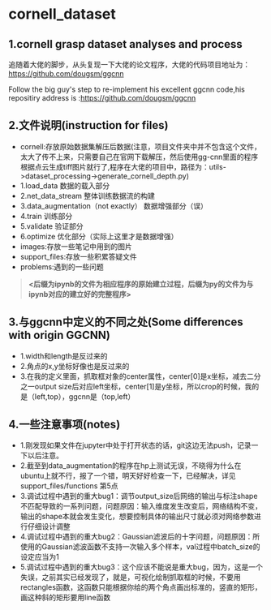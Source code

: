 # cornell_dataset

## 1.cornell grasp dataset analyses and process

追随着大佬的脚步，从头复现一下大佬的论文程序，大佬的代码项目地址为：https://github.com/dougsm/ggcnn

Follow the big guy's step to re-implement his excellent ggcnn code,his repositiry address is :https://github.com/dougsm/ggcnn

## 2.文件说明(instruction for files)

- cornell:存放原始数据集解压后数据(注意，项目文件夹中并不包含这个文件，太大了传不上来，只需要自己在官网下载解压，然后使用gg-cnn里面的程序根据点云生成tiff图片就行了,程序在大佬的项目中，路径为：utils->dataset_processing->generate_cornell_depth.py)
- 1.load_data 数据的载入部分
- 2.net_data_stream 整体训练数据流的构建
- 3.data_augmentation（not exactly） 数据增强部分（误）
- 4.train 训练部分
- 5.validate 验证部分
- 6.optimize 优化部分（实际上这里才是数据增强）
- images:存放一些笔记中用到的图片
- support_files:存放一些积累答疑文件
- problems:遇到的一些问题



> **<后缀为ipynb的文件为相应程序的原始建立过程，后缀为py的文件为与ipynb对应的建立好的完整程序>**



## 3.与ggcnn中定义的不同之处(Some differences with origin GGCNN)
- 1.width和length是反过来的
- 2.角点的x,y坐标好像也是反过来的
- 3.在我的定义里面，抓取框对象的center属性，center[0]是x坐标，减去二分之一output size后对应left坐标，center[1]是y坐标，所以crop的时候，我的是（left,top），ggcnn是（top,left）

## 4.一些注意事项(notes)

- 1.刚发现如果文件在jupyter中处于打开状态的话，git这边无法push，记录一下以后注意。
- 2.截至到data_augmentation的程序在hp上测试无误，不晓得为什么在ubuntu上就不行，报了一个错，明天好好检查一下，已经解决，详见support_files/functions 第5点
- 3.调试过程中遇到的重大bug1：调节output_size后网络的输出与标注shape不匹配导致的一系列问题，问题原因：输入维度发生改变后，网络结构不变，输出的shape本就会发生变化，想要控制具体的输出尺寸就必须对网络参数进行仔细设计调整
- 4.调试过程中遇到的重大bug2：Gaussian滤波后的十字问题，问题原因：所使用的Gaussian滤波函数不支持一次输入多个样本，val过程中batch_size的设定应当为1
- 5.调试过程中遇到的重大bug3：这个应该不能说是重大bug，因为，这是一个失误，之前其实已经发现了，就是，可视化绘制抓取框的时候，不要用rectangles函数，这函数只能根据你给的两个角点画出标准的，竖直的矩形，画这种斜的矩形要用line函数


